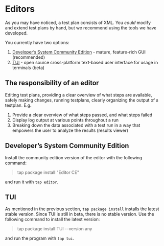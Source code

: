 # Editors

As you may have noticed, a test plan consists of XML. You *could* modify and extend test plans by hand, but we recommend using the tools we have developed.

You currently have two options:
1. [Developer’s System Community Edition](https://www.opentap.io/download.html) - mature, feature-rich GUI (recommended)
2. [TUI](https://gitlab.com/OpenTAP/Plugins/opentap-tui/opentap-tui) - open source cross-platform text-based user interface for usage in terminals (beta)

## The responsibility of an editor
Editing test plans, providing a clear overview of what steps are available, safely making changes,
running testplans, clearly organizing the output of a testplan. E.g.
1. Provide a clear overview of what steps passed, and what steps failed
2. Display log output at various points throughout a run
3. Breaking down the data associated with a test run in a way that empowers the user to analyze the results (results viewer)

## Developer’s System Community Edition

Install the community edition version of the editor with the following command:

> tap package install "Editor CE"

and run it with `tap editor`.

## TUI

As mentioned in the previous section, `tap package install` installs the latest stable version. Since TUI is still in beta, there is no stable version.
Use the following command to install the latest version:
> tap package install TUI --version any

and run the program with `tap tui`.
